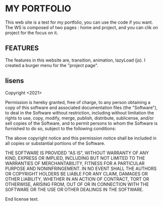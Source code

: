 # MY PORTFOLIO
This web site is a test for my portfolio, you can use the code if you want.
The WS is composed of two pages : home and project, and you can clik on project for the focus on it.


## FEATURES
The features in this website are, transition, animation, lazyLoad (js). I created a burger menu for the "project page".

## lisens
Copyright <2021> <COPYRIGHT HOLDER>

Permission is hereby granted, free of charge, to any person obtaining a copy of this software and associated documentation files (the "Software"), to deal in the Software without restriction, including without limitation the rights to use, copy, modify, merge, publish, distribute, sublicense, and/or sell copies of the Software, and to permit persons to whom the Software is furnished to do so, subject to the following conditions:

The above copyright notice and this permission notice shall be included in all copies or substantial portions of the Software.

THE SOFTWARE IS PROVIDED "AS IS", WITHOUT WARRANTY OF ANY KIND, EXPRESS OR IMPLIED, INCLUDING BUT NOT LIMITED TO THE WARRANTIES OF MERCHANTABILITY, FITNESS FOR A PARTICULAR PURPOSE AND NONINFRINGEMENT. IN NO EVENT SHALL THE AUTHORS OR COPYRIGHT HOLDERS BE LIABLE FOR ANY CLAIM, DAMAGES OR OTHER LIABILITY, WHETHER IN AN ACTION OF CONTRACT, TORT OR OTHERWISE, ARISING FROM, OUT OF OR IN CONNECTION WITH THE SOFTWARE OR THE USE OR OTHER DEALINGS IN THE SOFTWARE.

End license text.
